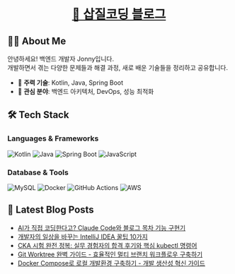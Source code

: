 <h1 align="center">
    <a href="https://jonny-cho.github.io/" target="_blank">🚀 삽질코딩 블로그</a>
</h1>

## 👨‍💻 About Me

안녕하세요! 백엔드 개발자 Jonny입니다.  
개발하면서 겪는 다양한 문제들과 해결 과정, 새로 배운 기술들을 정리하고 공유합니다.

- 🔧 **주력 기술**: Kotlin, Java, Spring Boot
- 🌱 **관심 분야**: 백엔드 아키텍처, DevOps, 성능 최적화

## 🛠 Tech Stack

### Languages & Frameworks
![Kotlin](https://img.shields.io/badge/Kotlin-7F52FF?style=flat-square&logo=kotlin&logoColor=white)
![Java](https://img.shields.io/badge/Java-ED8B00?style=flat-square&logo=openjdk&logoColor=white)
![Spring Boot](https://img.shields.io/badge/Spring%20Boot-6DB33F?style=flat-square&logo=spring-boot&logoColor=white)
![JavaScript](https://img.shields.io/badge/JavaScript-F7DF1E?style=flat-square&logo=javascript&logoColor=black)

### Database & Tools
![MySQL](https://img.shields.io/badge/MySQL-4479A1?style=flat-square&logo=mysql&logoColor=white)
![Docker](https://img.shields.io/badge/Docker-2496ED?style=flat-square&logo=docker&logoColor=white)
![GitHub Actions](https://img.shields.io/badge/GitHub%20Actions-2088FF?style=flat-square&logo=github-actions&logoColor=white)
![AWS](https://img.shields.io/badge/AWS-232F3E?style=flat-square&logo=amazon-aws&logoColor=white)

## 📝 Latest Blog Posts

<!-- BLOG-POST-LIST:START -->
- [AI가 직접 코딩한다고? Claude Code와 블로그 목차 기능 구현기](https://jonny-cho.github.io/ai/2025-01-08-ai가-직접-코딩한다고-claude-code-첫-만남-후기/)
- [개발자의 일상을 바꾸는 IntelliJ IDEA 꿀팁 10가지](https://jonny-cho.github.io/productivity/2025-07-07-개발자의-일상을-바꾸는-intellij-idea-꿀팁-10가지/)
- [CKA 시험 완전 정복: 실무 경험자의 합격 후기와 핵심 kubectl 명령어](https://jonny-cho.github.io/devops/2025-07-06-cka-complete-guide-with-kubectl-commands/)
- [Git Worktree 완벽 가이드 - 효율적인 멀티 브랜치 워크플로우 구축하기](https://jonny-cho.github.io/git/2025-07-02-git-worktree-complete-guide/)
- [Docker Compose로 로컬 개발환경 구축하기 - 개발 생산성 혁신 가이드](https://jonny-cho.github.io/devops/2025-07-01-docker-compose-development-environment/)
<!-- BLOG-POST-LIST:END -->

